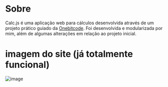 # Sobre
Calc.js é uma aplicação web para cálculos desenvolvida através de um projeto prático guiado da [Onebitcode](https://www.google.com/url?sa=t&rct=j&q=&esrc=s&source=web&cd=&cad=rja&uact=8&ved=2ahUKEwjC2t2qkaSDAxWNLrkGHcv3CmcQmuEJegQICxAB&url=https%3A%2F%2Fwww.onebitcode.com%2Fjavascript&usg=AOvVaw2KdTmRjZdEV4KkOTJYi9YS&opi=89978449).
Foi desenvolvida e modularizada por mim, além de algumas alterações em relação ao projeto inicial.

# imagem do site (já totalmente funcional)
![image](https://github.com/DryingCore/Calc.js/assets/137729079/93bf89ce-58cd-4e5c-8b48-210194cc03a6)
